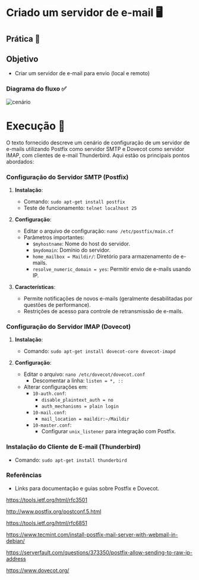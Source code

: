 # Criado um servidor de e-mail 🖥️

## Prática 🥼

## Objetivo

- Criar um servidor de e-mail para envio (local e remoto)

### Diagrama do fluxo ✅

![cenário](https://github.com/user-attachments/assets/edbde7bc-bbc1-4a89-b8ce-6077e267ff0e)


# Execução 🚀

O texto fornecido descreve um cenário de configuração de um servidor de e-mails utilizando Postfix como servidor SMTP e Dovecot como servidor IMAP, com clientes de e-mail Thunderbird. Aqui estão os principais pontos abordados:

### Configuração do Servidor SMTP (Postfix)
1. **Instalação**: 
   - Comando: `sudo apt-get install postfix`
   - Teste de funcionamento: `telnet localhost 25`

2. **Configuração**:
   - Editar o arquivo de configuração: `nano /etc/postfix/main.cf`
   - Parâmetros importantes:
     - `$myhostname`: Nome do host do servidor.
     - `$mydomain`: Domínio do servidor.
     - `home_mailbox = Maildir/`: Diretório para armazenamento de e-mails.
     - `resolve_numeric_domain = yes`: Permitir envio de e-mails usando IP.

3. **Características**:
   - Permite notificações de novos e-mails (geralmente desabilitadas por questões de performance).
   - Restrições de acesso para controle de retransmissão de e-mails.

### Configuração do Servidor IMAP (Dovecot)
1. **Instalação**:
   - Comando: `sudo apt-get install dovecot-core dovecot-imapd`

2. **Configuração**:
   - Editar o arquivo: `nano /etc/dovecot/dovecot.conf`
     - Descomentar a linha: `listen = *, ::`
   - Alterar configurações em:
     - `10-auth.conf`: 
       - `disable_plaintext_auth = no`
       - `auth_mechanisms = plain login`
     - `10-mail.conf`: 
       - `mail_location = maildir:~/Maildir`
     - `10-master.conf`: 
       - Configurar `unix_listener` para integração com Postfix.

### Instalação do Cliente de E-mail (Thunderbird)
- Comando: `sudo apt-get install thunderbird`

### Referências
- Links para documentação e guias sobre Postfix e Dovecot.

https://tools.ietf.org/html/rfc3501

http://www.postfix.org/postconf.5.html

https://tools.ietf.org/html/rfc6851

https://www.tecmint.com/install-postfix-mail-server-with-webmail-in-debian/

https://serverfault.com/questions/373350/postfix-allow-sending-to-raw-ip-address

https://www.dovecot.org/

